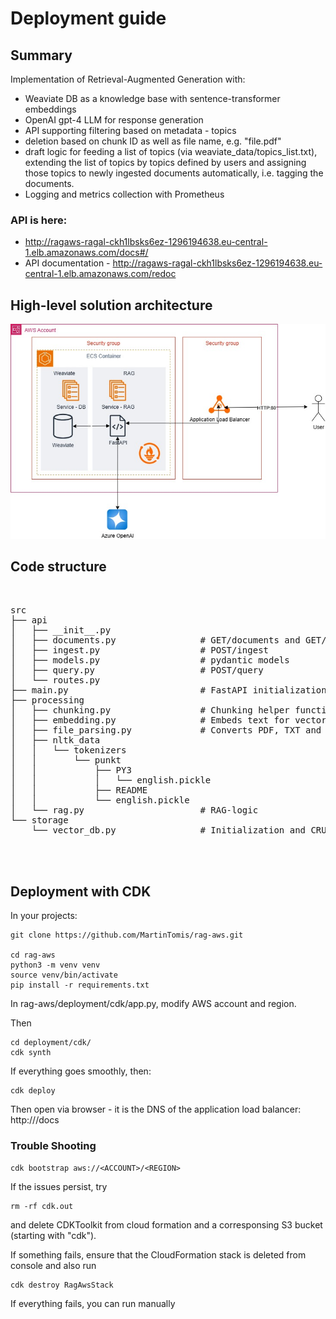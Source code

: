 # Deployment guide
## Summary

Implementation of Retrieval-Augmented Generation with:
- Weaviate DB as a knowledge base with sentence-transformer embeddings
- OpenAI gpt-4 LLM for response generation
- API supporting filtering based on metadata - topics
- deletion based on chunk ID as well as file name, e.g. "file.pdf"
- draft logic for feeding a list of topics (via weaviate_data/topics_list.txt), extending the list of topics by topics defined by users and assigning those topics to newly ingested documents automatically, i.e. tagging the documents.
- Logging and metrics collection with Prometheus

### API is here:
- http://ragaws-ragal-ckh1lbsks6ez-1296194638.eu-central-1.elb.amazonaws.com/docs#/
- API documentation - http://ragaws-ragal-ckh1lbsks6ez-1296194638.eu-central-1.elb.amazonaws.com/redoc

## High-level solution architecture

![alt text](https://github.com/MartinTomis/rag-aws/blob/main/architecture.jpg)

## Code structure
<pre> 

src
├── api
│   ├── __init__.py
│   ├── documents.py                # GET/documents and GET/documents/{id}
│   ├── ingest.py                   # POST/ingest
│   ├── models.py                   # pydantic models
│   ├── query.py                    # POST/query
│   └── routes.py
├── main.py                         # FastAPI initialization and endpoints
├── processing                      
│   ├── chunking.py                 # Chunking helper functions
│   ├── embedding.py                # Embeds text for vector DB
│   ├── file_parsing.py             # Converts PDF, TXT and JSON into text
│   ├── nltk_data
│   │   └── tokenizers
│   │       └── punkt
│   │           ├── PY3
│   │           │   └── english.pickle
│   │           ├── README
│   │           └── english.pickle
│   └── rag.py                      # RAG-logic 
└── storage
    └── vector_db.py                # Initialization and CRUD


 </pre>


## Deployment with CDK
In your projects:
```
git clone https://github.com/MartinTomis/rag-aws.git

cd rag-aws
python3 -m venv venv
source venv/bin/activate
pip install -r requirements.txt

```

In rag-aws/deployment/cdk/app.py, modify AWS account and region.

Then

```
cd deployment/cdk/
cdk synth
```
If everything goes smoothly, then:

```
cdk deploy
```

Then open via browser - it is the DNS of the application load balancer:
http://<rag-alb-dns-name>/docs



### Trouble Shooting
```
cdk bootstrap aws://<ACCOUNT>/<REGION>
```

If the issues persist, try
```
rm -rf cdk.out 
```
and delete CDKToolkit from cloud formation and a corresponsing S3 bucket (starting with "cdk").

If something fails, ensure that the CloudFormation stack is deleted from console and also run 
```
cdk destroy RagAwsStack
```

If everything fails, you can run manually

